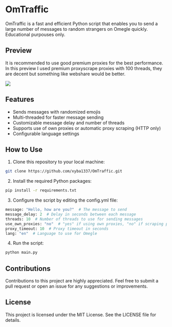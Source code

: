 # OmTraffic
OmTraffic is a fast and efficient Python script that enables you to send a large number of messages to random strangers on Omegle quickly.
Educational purpouses only.

## Preview
It is recommended to use good premium proxies for the best performance.<br>
In this preview I used premium proxyscrape proxies with 100 threads, they are decent but something like webshare would be better.

![](https://github.com/xyba1337/OmTraffic/blob/main/Preview.gif)

## Features

* Sends messages with randomized emojis
* Multi-threaded for faster message sending
* Customizable message delay and number of threads
* Supports use of own proxies or automatic proxy scraping (HTTP only)
* Configurable language settings

## How to Use

1. Clone this repository to your local machine:

```sh
git clone https://github.com/xyba1337/OmTraffic.git
```

2. Install the required Python packages:
```sh
pip install -r requirements.txt
```

3. Configure the script by editing the config.yml file:
```python
message: "Hello, how are you?"  # The message to send
message_delay: 2  # Delay in seconds between each message
threads: 10  # Number of threads to use for sending messages
use_own_proxies: "no"  # "yes" if using own proxies, "no" if scraping proxies
proxy_timeout: 10  # Proxy timeout in seconds
lang: "en"  # Language to use for Omegle
```

4. Run the script:
```python
python main.py
```

## Contributions
Contributions to this project are highly appreciated. Feel free to submit a pull request or open an issue for any suggestions or improvements.

## License

This project is licensed under the MIT License. See the LICENSE file for details.

